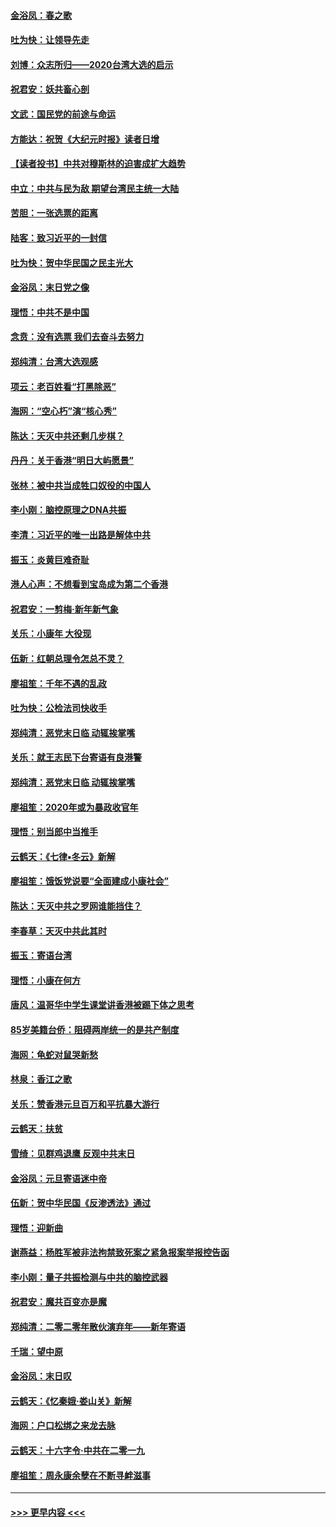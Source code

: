 #### [金浴凤：春之歌](../pages/nsc993/n11797687.md?t=01162311) 
#### [吐为快：让领导先走](../pages/nsc993/n11797512.md?t=01162311) 
#### [刘博：众志所归——2020台湾大选的启示](../pages/nsc993/n11796878.md?t=01162311) 
#### [祝君安：妖共畜心剖](../pages/nsc993/n11794273.md?t=01162311) 
#### [文武：国民党的前途与命运](../pages/nsc993/n11794198.md?t=01162311) 
#### [方能达：祝贺《大纪元时报》读者日增](../pages/nsc993/n11793807.md?t=01162311) 
#### [【读者投书】中共对穆斯林的迫害成扩大趋势](../pages/nsc993/n11791371.md?t=01162311) 
#### [中立：中共与民为敌 期望台湾民主统一大陆](../pages/nsc993/n11790392.md?t=01162311) 
#### [苦胆：一张选票的距离](../pages/nsc993/n11788914.md?t=01162311) 
#### [陆客：致习近平的一封信](../pages/nsc993/n11788867.md?t=01162311) 
#### [吐为快：贺中华民国之民主光大](../pages/nsc993/n11788618.md?t=01162311) 
#### [金浴凤：末日党之像](../pages/nsc993/n11787475.md?t=01162311) 
#### [理悟：中共不是中国](../pages/nsc993/n11787463.md?t=01162311) 
#### [念贲：没有选票  我们去奋斗去努力](../pages/nsc993/n11787398.md?t=01162311) 
#### [郑纯清：台湾大选观感](../pages/nsc993/n11786210.md?t=01162311) 
#### [项云：老百姓看“打黑除恶”](../pages/nsc993/n11785398.md?t=01162311) 
#### [海网：“空心朽”演“核心秀”](../pages/nsc993/n11783874.md?t=01162311) 
#### [陈达：天灭中共还剩几步棋？](../pages/nsc993/n11783719.md?t=01162311) 
#### [丹丹：关于香港“明日大屿愿景”](../pages/nsc993/n11783273.md?t=01162311) 
#### [张林：被中共当成牲口奴役的中国人](../pages/nsc993/n11782397.md?t=01162311) 
#### [李小刚：脑控原理之DNA共振](../pages/nsc993/n11780962.md?t=01162311) 
#### [李清：习近平的唯一出路是解体中共](../pages/nsc993/n11780866.md?t=01162311) 
#### [振玉：炎黄巨难奇耻](../pages/nsc993/n11779632.md?t=01162311) 
#### [港人心声：不想看到宝岛成为第二个香港](../pages/nsc993/n11778817.md?t=01162311) 
#### [祝君安：一剪梅‧新年新气象](../pages/nsc993/n11776340.md?t=01162311) 
#### [关乐：小康年 大役现](../pages/nsc993/n11774213.md?t=01162311) 
#### [伍新：红朝总理令怎总不灵？](../pages/nsc993/n11770813.md?t=01162311) 
#### [廖祖笙：千年不遇的乱政](../pages/nsc993/n11770373.md?t=01162311) 
#### [吐为快：公检法司快收手](../pages/nsc993/n11770359.md?t=01162311) 
#### [郑纯清：恶党末日临 动辄挨掌嘴](../pages/nsc993/n11769912.md?t=01162311) 
#### [关乐：就王志民下台寄语有良港警](../pages/nsc993/n11769903.md?t=01162311) 
#### [郑纯清：恶党末日临 动辄挨掌嘴](../pages/nsc993/n11769356.md?t=01162311) 
#### [廖祖笙：2020年或为暴政收官年](../pages/nsc993/n11768216.md?t=01162311) 
#### [理悟：别当郎中当推手](../pages/nsc993/n11768243.md?t=01162311) 
#### [云鹤天：《七律▪冬云》新解](../pages/nsc993/n11768204.md?t=01162311) 
#### [廖祖笙：饿饭党说要“全面建成小康社会”](../pages/nsc993/n11767482.md?t=01162311) 
#### [陈达：天灭中共之罗网谁能挡住？](../pages/nsc993/n11767465.md?t=01162311) 
#### [李春草：天灭中共此其时](../pages/nsc993/n11767452.md?t=01162311) 
#### [振玉：寄语台湾](../pages/nsc993/n11767432.md?t=01162311) 
#### [理悟：小康在何方](../pages/nsc993/n11767394.md?t=01162311) 
#### [唐风：温哥华中学生课堂讲香港被踢下体之思考](../pages/nsc993/n11766848.md?t=01162311) 
#### [85岁美籍台侨：阻碍两岸统一的是共产制度](../pages/nsc993/n11765043.md?t=01162311) 
#### [海网：龟蛇对鼠哭新愁](../pages/nsc993/n11764895.md?t=01162311) 
#### [林泉：香江之歌](../pages/nsc993/n11764415.md?t=01162311) 
#### [关乐：赞香港元旦百万和平抗暴大游行](../pages/nsc993/n11764382.md?t=01162311) 
#### [云鹤天：扶贫](../pages/nsc993/n11764245.md?t=01162311) 
#### [雪绮：见群鸡退鹰  反观中共末日](../pages/nsc993/n11762112.md?t=01162311) 
#### [金浴凤：元旦寄语迷中帝](../pages/nsc993/n11761788.md?t=01162311) 
#### [伍新：贺中华民国《反渗透法》通过](../pages/nsc993/n11761994.md?t=01162311) 
#### [理悟：迎新曲](../pages/nsc993/n11761152.md?t=01162311) 
#### [谢燕益：杨胜军被非法拘禁致死案之紧急报案举报控告函](../pages/nsc993/n11756134.md?t=01162311) 
#### [李小刚：量子共振检测与中共的脑控武器](../pages/nsc993/n11754518.md?t=01162311) 
#### [祝君安：魔共百变亦是魔](../pages/nsc993/n11754469.md?t=01162311) 
#### [郑纯清：二零二零年散伙演弃年——新年寄语](../pages/nsc993/n11754195.md?t=01162311) 
#### [千瑞：望中原](../pages/nsc993/n11754159.md?t=01162311) 
#### [金浴凤：末日叹](../pages/nsc993/n11752359.md?t=01162311) 
#### [云鹤天：《忆秦娥‧娄山关》新解](../pages/nsc993/n11752348.md?t=01162311) 
#### [海网：户口松绑之来龙去脉](../pages/nsc993/n11752328.md?t=01162311) 
#### [云鹤天：十六字令‧中共在二零一九](../pages/nsc993/n11752305.md?t=01162311) 
#### [廖祖笙：周永康余孽在不断寻衅滋事](../pages/nsc993/n11751013.md?t=01162311) 

----
#### [ >>> 更早内容 <<< ](../indexes/nsc993-earlier.md)
